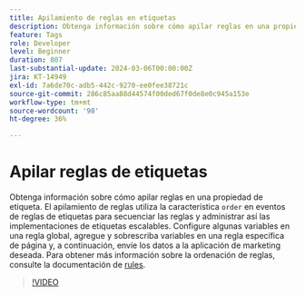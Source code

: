 ```yaml
---
title: Apilamiento de reglas en etiquetas
description: Obtenga información sobre cómo apilar reglas en una propiedad de etiqueta. El apilado de reglas utiliza la función de ordenación en los eventos de reglas de etiquetas para secuenciar las reglas y poder administrar las implementaciones de etiquetas escalables.
feature: Tags
role: Developer
level: Beginner
duration: 807
last-substantial-update: 2024-03-06T00:00:00Z
jira: KT-14949
exl-id: 7a6de70c-adb5-442c-9270-ee0fee38721c
source-git-commit: 286c85aa88d44574f00ded67f0de8e0c945a153e
workflow-type: tm+mt
source-wordcount: '98'
ht-degree: 36%

---
```


# Apilar reglas de etiquetas

Obtenga información sobre cómo apilar reglas en una propiedad de etiqueta. El apilamiento de reglas utiliza la característica `order` en eventos de reglas de etiquetas para secuenciar las reglas y administrar así las implementaciones de etiquetas escalables. Configure algunas variables en una regla global, agregue y sobrescriba variables en una regla específica de página y, a continuación, envíe los datos a la aplicación de marketing deseada. Para obtener más información sobre la ordenación de reglas, consulte la documentación de [rules](https://experienceleague.adobe.com/docs/experience-platform/tags/ui/rules.html?lang=es#rule-ordering).

>[!VIDEO](https://video.tv.adobe.com/v/3454030/?learn=on&enablevpops&captions=spa)
